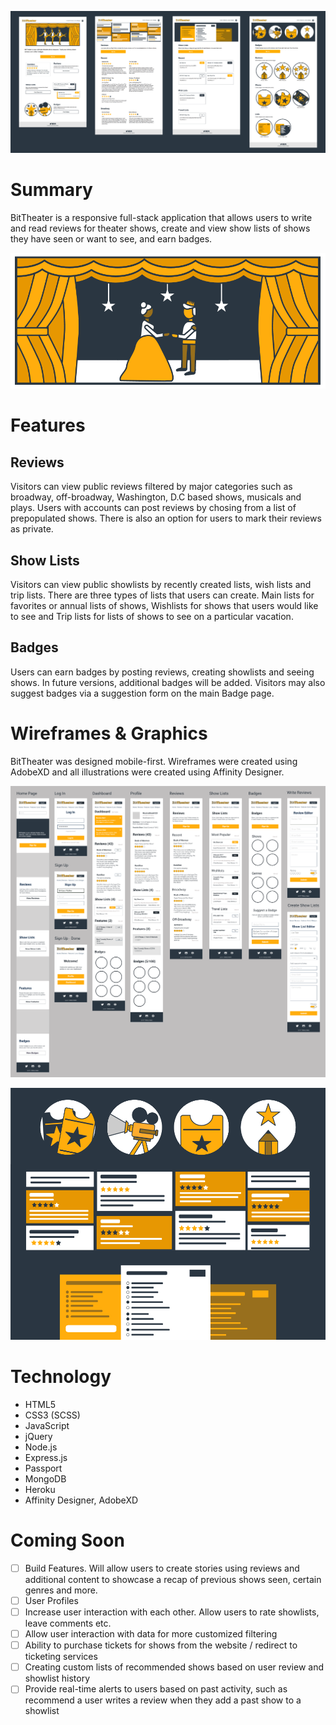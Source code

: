 ![BitTheater Screenshots](public/imgs/screenshots.png?raw=true "BitTheater Screenshots")

# Summary
BitTheater is a responsive full-stack application that allows users to write and read reviews for theater shows, create and view show lists of shows they have seen or want to see, and earn badges. 

![BitTheater Animated SVG Image](public/imgs/home-image.gif?raw=true "BitTheater Animated SVG Image")

# Features

## Reviews

Visitors can view public reviews filtered by major categories such as broadway, off-broadway, Washington, D.C based shows, musicals and plays. Users with accounts can post reviews by chosing from a list of prepopulated shows. There is also an option for users to mark their reviews as private.

## Show Lists
Visitors can view public showlists by recently created lists, wish lists and trip lists. There are three types of lists that users can create. Main lists for favorites or annual lists of shows, Wishlists for shows that users would like to see and Trip lists for lists of shows to see on a particular vacation.

## Badges
Users can earn badges by posting reviews, creating showlists and seeing shows. In future versions, additional badges will be added. Visitors may also suggest badges via a suggestion form on the main Badge page. 

# Wireframes & Graphics

BitTheater was designed mobile-first. Wireframes were created using AdobeXD and all illustrations were created using Affinity Designer.

![BitTheater Wireframes](public/imgs/wireframes.png?raw=true "BitTheater Wirefreames")

![BitTheater Graphics Screenshot](public/imgs/screenshots3.jpg?raw=true "BitTheater Graphics Screenshots")

# Technology

* HTML5
* CSS3 (SCSS)
* JavaScript
* jQuery
* Node.js
* Express.js
* Passport
* MongoDB
* Heroku
* Affinity Designer, AdobeXD


# Coming Soon

- [ ] Build Features. Will allow users to create stories using reviews and additional content to showcase a recap of previous shows seen, certain genres and more.
- [ ] User Profiles
- [ ] Increase user interaction with each other. Allow users to rate showlists, leave comments etc.
- [ ] Allow user interaction with data for more customized filtering
- [ ] Ability to purchase tickets for shows from the website / redirect to ticketing services
- [ ] Creating custom lists of recommended shows based on user review and showlist history
- [ ] Provide real-time alerts to users based on past activity, such as recommend a user writes a review when they add a past show to a showlist
